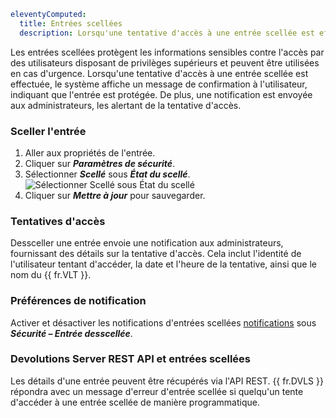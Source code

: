 ```yaml
eleventyComputed:
  title: Entrées scellées
  description: Lorsqu'une tentative d'accès à une entrée scellée est effectuée, le système affiche un message de confirmation à l'utilisateur, indiquant que l'entrée est protégée.
```
Les entrées scellées protègent les informations sensibles contre l'accès par des utilisateurs disposant de privilèges supérieurs et peuvent être utilisées en cas d'urgence. Lorsqu'une tentative d'accès à une entrée scellée est effectuée, le système affiche un message de confirmation à l'utilisateur, indiquant que l'entrée est protégée. De plus, une notification est envoyée aux administrateurs, les alertant de la tentative d'accès.

### Sceller l'entrée

1. Aller aux propriétés de l'entrée.
1. Cliquer sur ***Paramètres de sécurité***.
1. Sélectionner ***Scellé*** sous ***État du scellé***.
![Sélectionner Scellé sous État du scellé](https://cdnweb.devolutions.net/docs/DVLS6001_2024_2.png)
1. Cliquer sur ***Mettre à jour*** pour sauvegarder.

### Tentatives d'accès

Dessceller une entrée envoie une notification aux administrateurs, fournissant des détails sur la tentative d'accès. Cela inclut l'identité de l'utilisateur tentant d'accéder, la date et l'heure de la tentative, ainsi que le nom du {{ fr.VLT }}.

### Préférences de notification

Activer et désactiver les notifications d'entrées scellées [notifications](/server/web-interface/account-menu/notifications-preferences/) sous ***Sécurité – Entrée desscellée***.

### Devolutions Server REST API et entrées scellées

Les détails d'une entrée peuvent être récupérés via l'API REST. {{ fr.DVLS }} répondra avec un message d'erreur d'entrée scellée si quelqu'un tente d'accéder à une entrée scellée de manière programmatique.